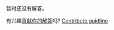 
暂时还没有解答。

有兴趣[贡献你的解答](https://github.com/BFEdev/BFE.dev-solutions/blob/main/quiz/Function-name_zh.md)吗? [Contribute guidline](https://github.com/BFEdev/BFE.dev-solutions#how-to-contribute)

